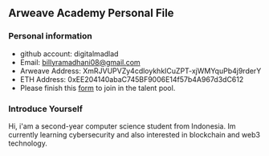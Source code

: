 ## Arweave Academy Personal File

### Personal information

- github account: digitalmadlad
- Email: billyramadhani08@gmail.com
- Arweave Address: XmRJVUPVZy4cdloykhkICuZPT-xjWMYquPb4j9rderY
- ETH Address: 0xEE204140abaC745BF9006E14f57b4A967d3dC612
- Please finish this [form](https://docs.google.com/forms/d/e/1FAIpQLSfWA5fIIcBgmRppm3jNz5vmf9Mai_QMVil-2pO4r7YKn_Zhtw/viewform?usp=sf_link) to join in the talent pool.

### Introduce Yourself
Hi, i'am a second-year computer science student from Indonesia. Im currently learning cybersecurity and also interested in blockchain and web3 technology.
